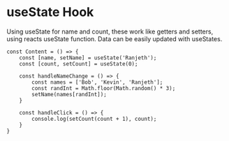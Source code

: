 # useState Hook

Using useState for name and count, these work like getters and setters, using reacts useState function.
Data can be easily updated with useStates.
```JSX
const Content = () => {
    const [name, setName] = useState('Ranjeth');
    const [count, setCount] = useState(0);

    const handleNameChange = () => {
        const names = ['Bob', 'Kevin', 'Ranjeth'];
        const randInt = Math.floor(Math.random() * 3);
        setName(names[randInt]);
    }

    const handleClick = () => {
        console.log(setCount(count + 1), count);
    }
}
```